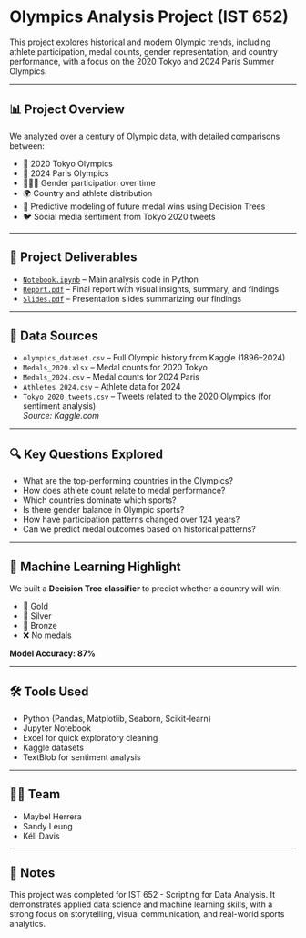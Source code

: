 # Olympics Analysis Project (IST 652)

This project explores historical and modern Olympic trends, including athlete participation, medal counts, gender representation, and country performance, with a focus on the 2020 Tokyo and 2024 Paris Summer Olympics.

---

## 📊 Project Overview

We analyzed over a century of Olympic data, with detailed comparisons between:

- 🥇 2020 Tokyo Olympics  
- 🥈 2024 Paris Olympics  
- 🧑‍🤝‍🧑 Gender participation over time  
- 🌍 Country and athlete distribution  
- 🧠 Predictive modeling of future medal wins using Decision Trees  
- 🐦 Social media sentiment from Tokyo 2020 tweets  

---

## 📂 Project Deliverables

- [`Notebook.ipynb`](Notebook.ipynb) – Main analysis code in Python  
- [`Report.pdf`](Report.pdf) – Final report with visual insights, summary, and findings  
- [`Slides.pdf`](Slides.pdf) – Presentation slides summarizing our findings  

---

## 📁 Data Sources

- `olympics_dataset.csv` – Full Olympic history from Kaggle (1896–2024)  
- `Medals_2020.xlsx` – Medal counts for 2020 Tokyo  
- `Medals_2024.csv` – Medal counts for 2024 Paris  
- `Athletes_2024.csv` – Athlete data for 2024  
- `Tokyo_2020_tweets.csv` – Tweets related to the 2020 Olympics (for sentiment analysis)  
_Source: Kaggle.com_

---

## 🔍 Key Questions Explored

- What are the top-performing countries in the Olympics?
- How does athlete count relate to medal performance?
- Which countries dominate which sports?
- Is there gender balance in Olympic sports?
- How have participation patterns changed over 124 years?
- Can we predict medal outcomes based on historical patterns?

---

## 🧠 Machine Learning Highlight

We built a **Decision Tree classifier** to predict whether a country will win:
- 🥇 Gold
- 🥈 Silver
- 🥉 Bronze
- ❌ No medals

**Model Accuracy: 87%**

---

## 🛠️ Tools Used

- Python (Pandas, Matplotlib, Seaborn, Scikit-learn)
- Jupyter Notebook
- Excel for quick exploratory cleaning
- Kaggle datasets
- TextBlob for sentiment analysis

---

## 👩‍💻 Team

- Maybel Herrera  
- Sandy Leung  
- Kéli Davis  

---

## 📌 Notes

This project was completed for IST 652 - Scripting for Data Analysis. It demonstrates applied data science and machine learning skills, with a strong focus on storytelling, visual communication, and real-world sports analytics.

